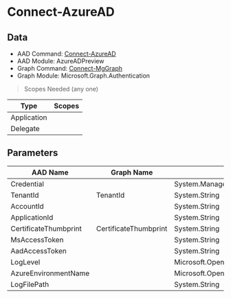 # Connect-AzureAD

> 

## Data

+ AAD Command: [Connect-AzureAD](https://docs.microsoft.com/en-us/powershell/module/AzureADPreview/Connect-AzureAD)
+ AAD Module: AzureADPreview
+ Graph Command: [Connect-MgGraph](https://docs.microsoft.com/en-us/powershell/module/Microsoft.Graph.Authentication/Connect-MgGraph)
+ Graph Module: Microsoft.Graph.Authentication

> Scopes Needed (any one)

|Type|Scopes|
|---|---|
|Application||
|Delegate||

## Parameters

|AAD Name|Graph Name|AAD Type|Graph Type|Infos|
|---|---|---|---|---|
|Credential||System.Management.Automation.PSCredential|||
|TenantId|TenantId|System.String|System.String||
|AccountId||System.String|||
|ApplicationId||System.String|||
|CertificateThumbprint|CertificateThumbprint|System.String|System.String||
|MsAccessToken||System.String|||
|AadAccessToken||System.String|||
|LogLevel||Microsoft.Open.Azure.AD.CommonLibrary.LogLevel|||
|AzureEnvironmentName||Microsoft.Open.Azure.AD.CommonLibrary.AzureEnvironment+EnvironmentName|||
|LogFilePath||System.String|||


